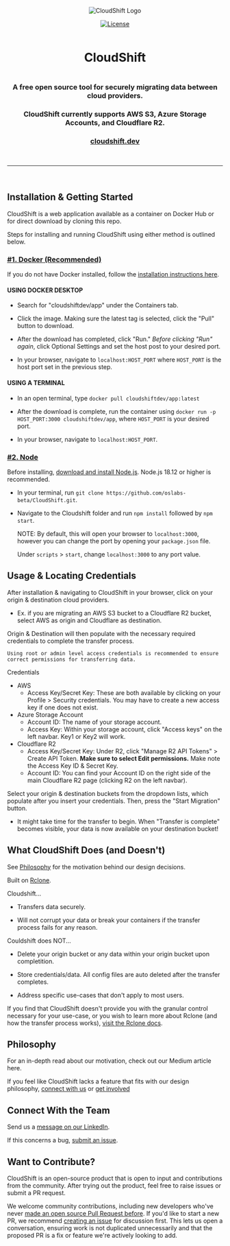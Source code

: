 <div align = 'center'>

![CloudShift Logo](https://i.imgur.com/vMom9sD.png)

[![License](https://img.shields.io/github/license/Ileriayo/markdown-badges?style=for-the-badge)](./LICENSE)

<h1 style="display: inline-block;">CloudShift</h1>

<h3>A free open source tool for securely migrating data between cloud providers.</h3>
<h3>CloudShift currently supports AWS S3, Azure Storage Accounts, and Cloudflare R2.</h3>
<h3><a href="https://www.cloudshift.dev/">cloudshift.dev</a></h3>
</div>

<br/>
<hr/>
<br/>

## Installation & Getting Started

CloudShift is a web application available as a container on Docker Hub or for direct download by cloning this repo.

Steps for installing and running CloudShift using either method is outlined below.

<h3 style="text-decoration:underline;font-weight:bold">#1. Docker (Recommended)</h3>

If you do not have Docker installed, follow the [installation instructions here](https://docs.docker.com/get-docker/).

<h4>USING DOCKER DESKTOP</h4>

- Search for "cloudshiftdev/app" under the Containers tab.

- Click the image. Making sure the latest tag is selected, click the "Pull" button to download.

- After the download has completed, click "Run." <span style="font-style:italic">Before clicking "Run" again</span>, click Optional Settings and set the host post to your desired port.

- In your browser, navigate to `localhost:HOST_PORT` where `HOST_PORT` is the host port set in the previous step.

<h4>USING A TERMINAL</h4>

- In an open terminal, type `docker pull cloudshiftdev/app:latest`

- After the download is complete, run the container using `docker run -p HOST_PORT:3000 cloudshiftdev/app`, where `HOST_PORT` is your desired port.

- In your browser, navigate to `localhost:HOST_PORT`.

<h3 style="text-decoration:underline;font-weight:bold">#2. Node</h3>

Before installing, [download and install Node.js](https://nodejs.org/en/download/). Node.js 18.12 or higher is recommended.

- In your terminal, run `git clone https://github.com/oslabs-beta/CloudShift.git`.

- Navigate to the Cloudshift folder and run `npm install` followed by `npm start`.

  NOTE: By default, this will open your browser to `localhost:3000`, however you can change the port by opening your `package.json` file.

  Under `scripts` > `start`, change `localhost:3000` to any port value.

## Usage & Locating Credentials

After installation & navigating to CloudShift in your browser, click on your origin & destination cloud providers.

- Ex. if you are migrating an AWS S3 bucket to a Cloudflare R2 bucket, select AWS as origin and Cloudflare as destination.

Origin & Destination will then populate with the necessary required credentials to complete the transfer process.

    Using root or admin level access credentials is recommended to ensure correct permissions for transferring data.

Credentials

- AWS
  - Access Key/Secret Key: These are both available by clicking on your Profile > Security credentials. You may have to create a new access key if one does not exist.
- Azure Storage Account
  - Account ID: The name of your storage account.
  - Access Key: Within your storage account, click "Access keys" on the left navbar. Key1 or Key2 will work.
- Cloudflare R2
  - Access Key/Secret Key: Under R2, click "Manage R2 API Tokens" > Create API Token. <span style="font-weight:bold">Make sure to select Edit permissions.</span> Make note the Access Key ID & Secret Key.
  - Account ID: You can find your Account ID on the right side of the main Cloudflare R2 page (clicking R2 on the left navbar).

Select your origin & destination buckets from the dropdown lists, which populate after you insert your credentials. Then, press the "Start Migration" button.

- It might take time for the transfer to begin. When "Transfer is complete" becomes visible, your data is now available on your destination bucket!

## What CloudShift Does (and Doesn't)

See [Philosophy](#philosophy) for the motivation behind our design decisions.

Built on [Rclone](https://rclone.org/).

Cloudshift...

- Transfers data securely.

- Will not corrupt your data or break your containers if the transfer process fails for any reason.

Couldshift does NOT...

- Delete your origin bucket or any data within your origin bucket upon completition.

- Store credentials/data. All config files are auto deleted after the transfer completes.

- Address specific use-cases that don't apply to most users.

If you find that CloudShift doesn't provide you with the granular control necessary for your use-case, or you wish to learn more about Rclone (and how the transfer process works), [visit the Rclone docs](https://rclone.org/).

## Philosophy

For an in-depth read about our motivation, check out our Medium article here.

If you feel like CloudShift lacks a feature that fits with our design philosophy, [connect with us](#connect-with-the-team) or [get involved](#want-to-contribute)

## Connect With the Team

Send us a [message on our LinkedIn](https://www.linkedin.com/company/93845906/).

If this concerns a bug, [submit an issue](https://github.com/oslabs-beta/CloudShift/issues).

## Want to Contribute?

CloudShift is an open-source product that is open to input and contributions from the community. After trying out the product, feel free to raise issues or submit a PR request.

We welcome community contributions, including new developers who've never [made an open source Pull Request before](https://egghead.io/courses/how-to-contribute-to-an-open-source-project-on-github). If you'd like to start a new PR, we recommend [creating an issue](https://docs.github.com/en/github/managing-your-work-on-github/creating-an-issue) for discussion first. This lets us open a conversation, ensuring work is not duplicated unnecessarily and that the proposed PR is a fix or feature we're actively looking to add.
